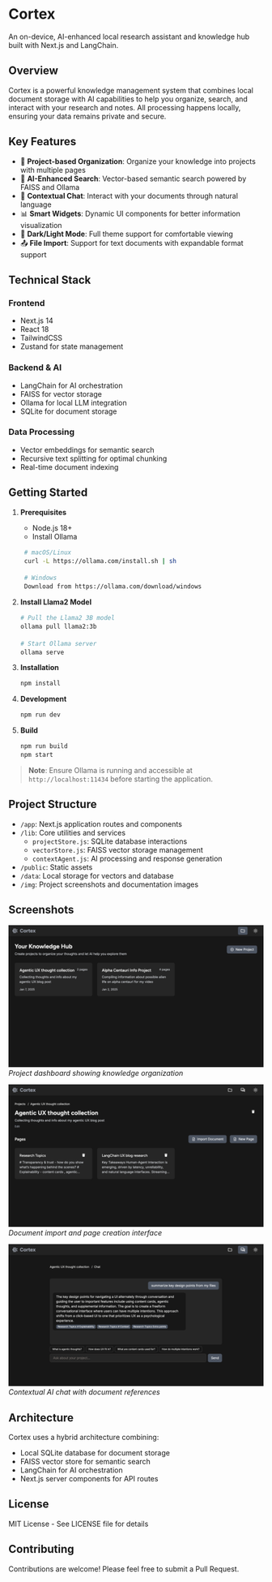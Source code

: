 # Cortex

An on-device, AI-enhanced local research assistant and knowledge hub built with Next.js and LangChain.

## Overview

Cortex is a powerful knowledge management system that combines local document storage with AI capabilities to help you organize, search, and interact with your research and notes. All processing happens locally, ensuring your data remains private and secure.

## Key Features

- 📝 **Project-based Organization**: Organize your knowledge into projects with multiple pages
- 🤖 **AI-Enhanced Search**: Vector-based semantic search powered by FAISS and Ollama
- 💬 **Contextual Chat**: Interact with your documents through natural language
- 📊 **Smart Widgets**: Dynamic UI components for better information visualization
- 🌙 **Dark/Light Mode**: Full theme support for comfortable viewing
- 📤 **File Import**: Support for text documents with expandable format support

## Technical Stack

### Frontend
- Next.js 14
- React 18
- TailwindCSS
- Zustand for state management

### Backend & AI
- LangChain for AI orchestration
- FAISS for vector storage
- Ollama for local LLM integration
- SQLite for document storage

### Data Processing
- Vector embeddings for semantic search
- Recursive text splitting for optimal chunking
- Real-time document indexing

## Getting Started

1. **Prerequisites**
   - Node.js 18+
   - Install Ollama
   ```bash
    # macOS/Linux
    curl -L https://ollama.com/install.sh | sh
     
    # Windows
    Download from https://ollama.com/download/windows
    ```

2. **Install Llama2 Model**
   ```bash
   # Pull the Llama2 3B model
   ollama pull llama2:3b
   
   # Start Ollama server
   ollama serve
   ```

3. **Installation**
   ```bash
   npm install
   ```

4. **Development**
   ```bash
   npm run dev
   ```

5. **Build**
   ```bash
   npm run build
   npm start
   ```

> **Note**: Ensure Ollama is running and accessible at `http://localhost:11434` before starting the application.

## Project Structure

- `/app`: Next.js application routes and components
- `/lib`: Core utilities and services
  - `projectStore.js`: SQLite database interactions
  - `vectorStore.js`: FAISS vector storage management
  - `contextAgent.js`: AI processing and response generation
- `/public`: Static assets
- `/data`: Local storage for vectors and database
- `/img`: Project screenshots and documentation images

## Screenshots

![Project Dashboard](/img/img2.png)
*Project dashboard showing knowledge organization*

![Document Management](/img/img1.png)
*Document import and page creation interface*

![AI Chat Interface](/img/img3.png)
*Contextual AI chat with document references*


## Architecture

Cortex uses a hybrid architecture combining:
- Local SQLite database for document storage
- FAISS vector store for semantic search
- LangChain for AI orchestration
- Next.js server components for API routes

## License

MIT License - See LICENSE file for details

## Contributing

Contributions are welcome! Please feel free to submit a Pull Request.

